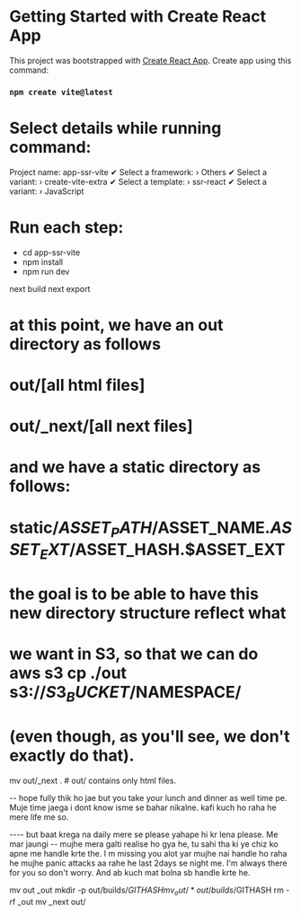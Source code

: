# Getting Started with Create React App

This project was bootstrapped with [Create React App](https://github.com/facebook/create-react-app).
Create app using this command:

### `npm create vite@latest `

# Select details while running command:

Project name: app-ssr-vite
✔ Select a framework: › Others
✔ Select a variant: › create-vite-extra
✔ Select a template: › ssr-react
✔ Select a variant: › JavaScript

# Run each step:

- cd app-ssr-vite
- npm install
- npm run dev

next build
next export

# at this point, we have an out directory as follows

# out/[all html files]

# out/\_next/[all next files]

# and we have a static directory as follows:

# static/$ASSET_PATH/$ASSET_NAME.$ASSET_EXT/$ASSET_HASH.$ASSET_EXT

# the goal is to be able to have this new directory structure reflect what

# we want in S3, so that we can do aws s3 cp ./out s3://$S3_BUCKET/$NAMESPACE/

# (even though, as you'll see, we don't exactly do that).

mv out/\_next . # out/ contains only html files.

-- hope fully thik ho jae but you take your lunch and dinner as well time pe. Muje time jaega i dont know isme se bahar nikalne. kafi kuch ho raha he mere life me so. 

---- but baat krega na daily mere se please yahape hi kr lena please. Me mar jaungi
-- mujhe mera galti realise ho gya he, tu sahi tha ki ye chiz ko apne me handle krte the. I m missing you alot yar mujhe nai handle ho raha he mujhe panic attacks aa rahe he last 2days se night me. I'm always there for you so don't worry. And ab kuch mat bolna sb handle krte he.

  mv out \_out
  mkdir -p out/builds/$GITHASH
mv _out/* out/builds/$GITHASH
  rm -rf \_out
  mv \_next out/
